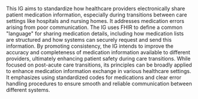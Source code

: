 This IG aims to standardize how healthcare providers electronically share patient medication information, especially during transitions between care settings like hospitals and nursing homes. It addresses medication errors arising from poor communication. The IG uses FHIR to define a common "language" for sharing medication details, including how medication lists are structured and how systems can securely request and send this information. By promoting consistency, the IG intends to improve the accuracy and completeness of medication information available to different providers, ultimately enhancing patient safety during care transitions. While focused on post-acute care transitions, its principles can be broadly applied to enhance medication information exchange in various healthcare settings. It emphasizes using standardized codes for medications and clear error handling procedures to ensure smooth and reliable communication between different systems. 
